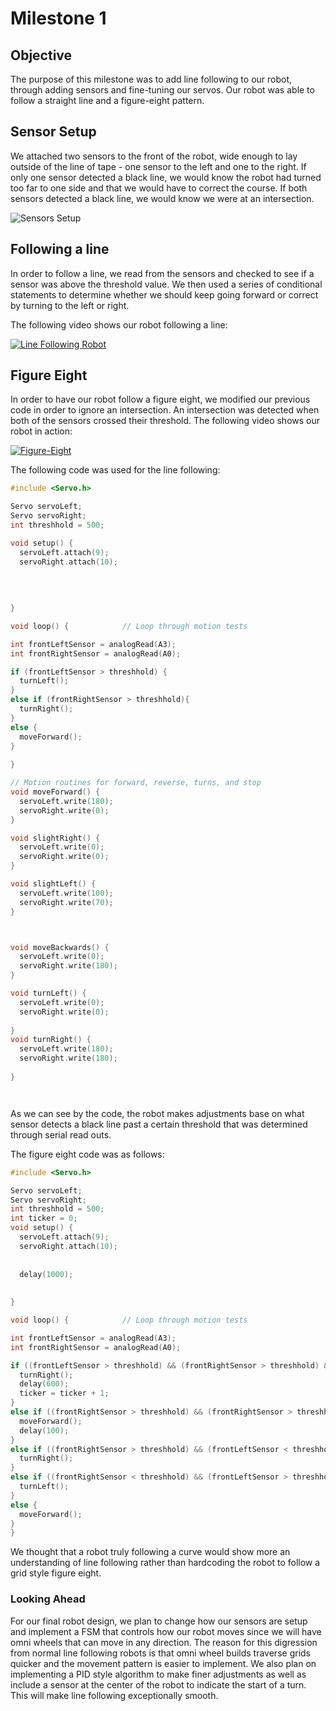 # Milestone 1

## Objective
The purpose of this milestone was to add line following to our robot, through adding sensors and fine-tuning our servos. Our robot was able to follow a straight line and a figure-eight pattern.



## Sensor Setup
We attached two sensors to the front of the robot, wide enough to lay outside of the line of tape - one sensor to the left and one to the right. If only one sensor detected a black line, we would know the robot had turned too far to one side and that we would have to correct the course. If both sensors detected a black line, we would know we were at an intersection.

![Sensors Setup](https://i.imgur.com/NQ6bNpSm.jpg)

## Following a line
In order to follow a line, we read from the sensors and checked to see if a sensor was above the threshold value. We then used a series of conditional statements to determine whether we should keep going forward or correct by turning to the left or right.

The following video shows our robot following a line:

[![Line Following Robot](https://i.imgur.com/zWBnX05.png)](https://drive.google.com/file/d/0B9RjcO6lwSovQThkWTNoVTdEejQ/view?usp=sharing)

## Figure Eight
In order to have our robot follow a figure eight, we modified our previous code in order to ignore an intersection. An intersection was detected when both of the sensors crossed their threshold. The following video shows our robot in action:

[![Figure-Eight](https://i.imgur.com/1K9o4ZJ.jpg)](https://drive.google.com/file/d/0B8bwFN4zRmfVYTFiQVRUZHBuaUU/view)



The following code was used for the line following:
```C++
#include <Servo.h>

Servo servoLeft;
Servo servoRight;
int threshhold = 500;

void setup() { 
  servoLeft.attach(9);
  servoRight.attach(10);
  
  
 
  
} 

void loop() {            // Loop through motion tests

int frontLeftSensor = analogRead(A3);
int frontRightSensor = analogRead(A0);

if (frontLeftSensor > threshhold) {
  turnLeft();
}
else if (frontRightSensor > threshhold){
  turnRight();
}
else {
  moveForward();
}
  
}

// Motion routines for forward, reverse, turns, and stop
void moveForward() {
  servoLeft.write(180);
  servoRight.write(0);
}

void slightRight() {
  servoLeft.write(0);
  servoRight.write(0);
}

void slightLeft() {
  servoLeft.write(100);
  servoRight.write(70);
}



void moveBackwards() {
  servoLeft.write(0);
  servoRight.write(180);
}

void turnLeft() {
  servoLeft.write(0);
  servoRight.write(0);
   
}
void turnRight() {
  servoLeft.write(180);
  servoRight.write(180);
 
}




```
As we can see by the code, the robot makes adjustments base on what sensor detects a black line past a certain threshold that was determined through serial read outs. 

The figure eight code was as follows:
```C++
#include <Servo.h>

Servo servoLeft;
Servo servoRight;
int threshhold = 500;
int ticker = 0;
void setup() { 
  servoLeft.attach(9);
  servoRight.attach(10);
  
  
  delay(1000);
 
  
} 

void loop() {            // Loop through motion tests

int frontLeftSensor = analogRead(A3);
int frontRightSensor = analogRead(A0);

if ((frontLeftSensor > threshhold) && (frontRightSensor > threshhold) && (ticker != 0)) {
  turnRight();
  delay(600);
  ticker = ticker + 1;
}
else if ((frontRightSensor > threshhold) && (frontRightSensor > threshhold) && (ticker = 0)){
  moveForward();
  delay(100);
}
else if ((frontRightSensor > threshhold) && (frontLeftSensor < threshhold)) {
  turnRight();
}
else if ((frontRightSensor < threshhold) && (frontLeftSensor > threshhold)) {
  turnLeft();
}
else {
  moveForward();
}
}
```
We thought that a robot truly following a curve would show more an understanding of line following rather than hardcoding the robot to follow a grid style figure eight. 

### Looking Ahead
For our final robot design, we plan to change how our sensors are setup and implement a FSM that controls how our robot moves since we will have omni wheels that can move in any direction. The reason for this digression from normal line following robots is that omni wheel builds traverse grids quicker and the movement pattern is easier to implement. We also plan on implementing a PID style algorithm to make finer adjustments as well as include a sensor at the center of the robot to indicate the start of a turn. This will make line following exceptionally smooth. 

